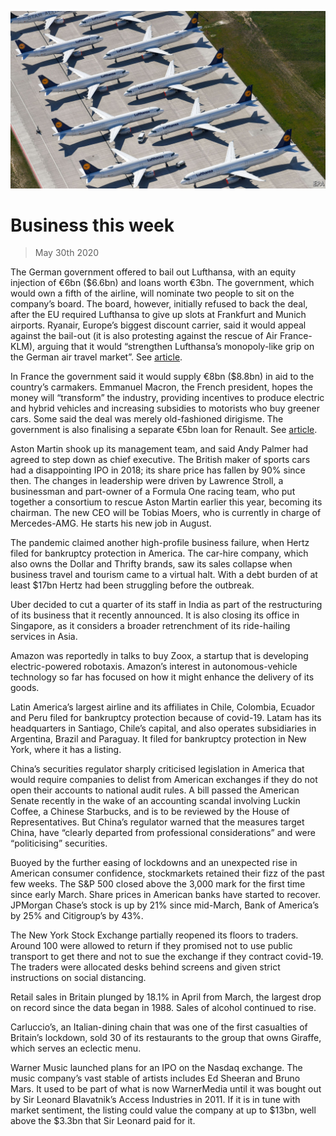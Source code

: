 ![](./images/20200530_WWP501.jpg)

# Business this week

> May 30th 2020

The German government offered to bail out Lufthansa, with an equity injection of €6bn ($6.6bn) and loans worth €3bn. The government, which would own a fifth of the airline, will nominate two people to sit on the company’s board. The board, however, initially refused to back the deal, after the EU required Lufthansa to give up slots at Frankfurt and Munich airports. Ryanair, Europe’s biggest discount carrier, said it would appeal against the bail-out (it is also protesting against the rescue of Air France-KLM), arguing that it would “strengthen Lufthansa’s monopoly-like grip on the German air travel market”. See [article](https://www.economist.com//leaders/2020/05/28/government-handouts-threaten-europes-single-market). 

In France the government said it would supply €8bn ($8.8bn) in aid to the country’s carmakers. Emmanuel Macron, the French president, hopes the money will “transform” the industry, providing incentives to produce electric and hybrid vehicles and increasing subsidies to motorists who buy greener cars. Some said the deal was merely old-fashioned dirigisme. The government is also finalising a separate €5bn loan for Renault. See [article](https://www.economist.com//business/2020/05/28/the-renault-nissan-alliance-hunkers-down).

Aston Martin shook up its management team, and said Andy Palmer had agreed to step down as chief executive. The British maker of sports cars had a disappointing IPO in 2018; its share price has fallen by 90% since then. The changes in leadership were driven by Lawrence Stroll, a businessman and part-owner of a Formula One racing team, who put together a consortium to rescue Aston Martin earlier this year, becoming its chairman. The new CEO will be Tobias Moers, who is currently in charge of Mercedes-AMG. He starts his new job in August.

The pandemic claimed another high-profile business failure, when Hertz filed for bankruptcy protection in America. The car-hire company, which also owns the Dollar and Thrifty brands, saw its sales collapse when business travel and tourism came to a virtual halt. With a debt burden of at least $17bn Hertz had been struggling before the outbreak.

Uber decided to cut a quarter of its staff in India as part of the restructuring of its business that it recently announced. It is also closing its office in Singapore, as it considers a broader retrenchment of its ride-hailing services in Asia.

Amazon was reportedly in talks to buy Zoox, a startup that is developing electric-powered robotaxis. Amazon’s interest in autonomous-vehicle technology so far has focused on how it might enhance the delivery of its goods.

Latin America’s largest airline and its affiliates in Chile, Colombia, Ecuador and Peru filed for bankruptcy protection because of covid-19. Latam has its headquarters in Santiago, Chile’s capital, and also operates subsidiaries in Argentina, Brazil and Paraguay. It filed for bankruptcy protection in New York, where it has a listing.

China’s securities regulator sharply criticised legislation in America that would require companies to delist from American exchanges if they do not open their accounts to national audit rules. A bill passed the American Senate recently in the wake of an accounting scandal involving Luckin Coffee, a Chinese Starbucks, and is to be reviewed by the House of Representatives. But China’s regulator warned that the measures target China, have “clearly departed from professional considerations” and were “politicising” securities.

Buoyed by the further easing of lockdowns and an unexpected rise in American consumer confidence, stockmarkets retained their fizz of the past few weeks. The S&P 500 closed above the 3,000 mark for the first time since early March. Share prices in American banks have started to recover. JPMorgan Chase’s stock is up by 21% since mid-March, Bank of America’s by 25% and Citigroup’s by 43%.

The New York Stock Exchange partially reopened its floors to traders. Around 100 were allowed to return if they promised not to use public transport to get there and not to sue the exchange if they contract covid-19. The traders were allocated desks behind screens and given strict instructions on social distancing.

Retail sales in Britain plunged by 18.1% in April from March, the largest drop on record since the data began in 1988. Sales of alcohol continued to rise.

Carluccio’s, an Italian-dining chain that was one of the first casualties of Britain’s lockdown, sold 30 of its restaurants to the group that owns Giraffe, which serves an eclectic menu.

Warner Music launched plans for an IPO on the Nasdaq exchange. The music company’s vast stable of artists includes Ed Sheeran and Bruno Mars. It used to be part of what is now WarnerMedia until it was bought out by Sir Leonard Blavatnik’s Access Industries in 2011. If it is in tune with market sentiment, the listing could value the company at up to $13bn, well above the $3.3bn that Sir Leonard paid for it.